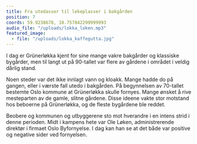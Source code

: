 ```yaml
---
title: Fra utedasser til lekeplasser i bakgården
position: 7
coords: 59.9238678, 10.757842299999993
audio_file: "/uploads/lokka_loken.mp3"
featured_image: 
  - file: "/uploads/lokka_kaffegutta.jpg"
---
```


I dag er Grünerløkka kjent for sine mange vakre bakgårder og klassiske bygårder, men til langt ut på 90-tallet var flere av gårdene i området i veldig dårlig stand.

Noen steder var det ikke innlagt vann og kloakk. Mange hadde do på gangen, eller i værste fall utedo i bakgården. På begynnelsen av 70-tallet bestemte Oslo kommune at Grünerløkka skulle fornyes. Mange ønsket å rive mesteparten av de gamle, slitne gårdene. Disse ideene vakte stor motstand hos beboerne på Grünerløkka, og de fleste bygårdene ble reddet.

Beobere og kommunen og utbyggerene sto mot hverandre i en intens strid i denne perioden. Midt i kampens hete var Ole Løken, administrerende direktør i firmaet Oslo Byfornyelse. I dag kan han se at det både var positive og negative sider ved fornyelsen.